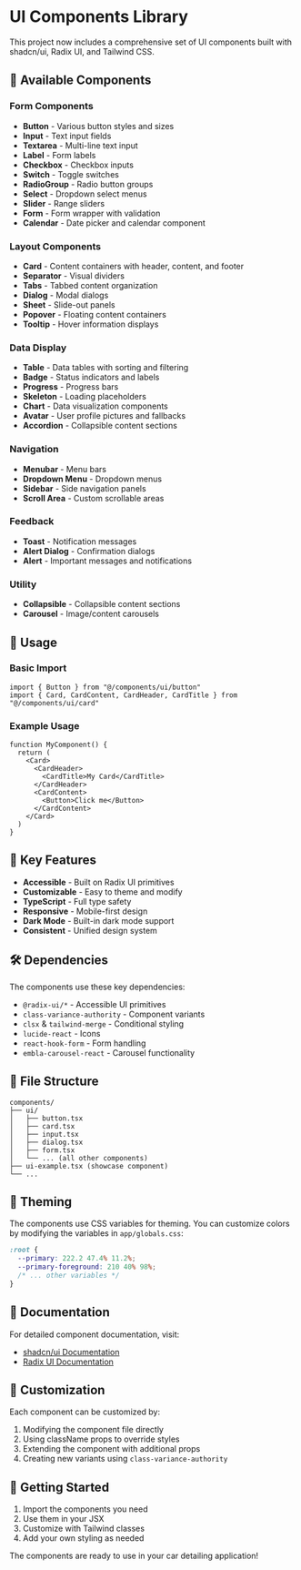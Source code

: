 # UI Components Library

This project now includes a comprehensive set of UI components built with shadcn/ui, Radix UI, and Tailwind CSS.

## 🎨 Available Components

### Form Components
- **Button** - Various button styles and sizes
- **Input** - Text input fields
- **Textarea** - Multi-line text input
- **Label** - Form labels
- **Checkbox** - Checkbox inputs
- **Switch** - Toggle switches
- **RadioGroup** - Radio button groups
- **Select** - Dropdown select menus
- **Slider** - Range sliders
- **Form** - Form wrapper with validation
- **Calendar** - Date picker and calendar component

### Layout Components
- **Card** - Content containers with header, content, and footer
- **Separator** - Visual dividers
- **Tabs** - Tabbed content organization
- **Dialog** - Modal dialogs
- **Sheet** - Slide-out panels
- **Popover** - Floating content containers
- **Tooltip** - Hover information displays

### Data Display
- **Table** - Data tables with sorting and filtering
- **Badge** - Status indicators and labels
- **Progress** - Progress bars
- **Skeleton** - Loading placeholders
- **Chart** - Data visualization components
- **Avatar** - User profile pictures and fallbacks
- **Accordion** - Collapsible content sections

### Navigation
- **Menubar** - Menu bars
- **Dropdown Menu** - Dropdown menus
- **Sidebar** - Side navigation panels
- **Scroll Area** - Custom scrollable areas

### Feedback
- **Toast** - Notification messages
- **Alert Dialog** - Confirmation dialogs
- **Alert** - Important messages and notifications

### Utility
- **Collapsible** - Collapsible content sections
- **Carousel** - Image/content carousels

## 🚀 Usage

### Basic Import
```tsx
import { Button } from "@/components/ui/button"
import { Card, CardContent, CardHeader, CardTitle } from "@/components/ui/card"
```

### Example Usage
```tsx
function MyComponent() {
  return (
    <Card>
      <CardHeader>
        <CardTitle>My Card</CardTitle>
      </CardHeader>
      <CardContent>
        <Button>Click me</Button>
      </CardContent>
    </Card>
  )
}
```

## 🎯 Key Features

- **Accessible** - Built on Radix UI primitives
- **Customizable** - Easy to theme and modify
- **TypeScript** - Full type safety
- **Responsive** - Mobile-first design
- **Dark Mode** - Built-in dark mode support
- **Consistent** - Unified design system

## 🛠️ Dependencies

The components use these key dependencies:
- `@radix-ui/*` - Accessible UI primitives
- `class-variance-authority` - Component variants
- `clsx` & `tailwind-merge` - Conditional styling
- `lucide-react` - Icons
- `react-hook-form` - Form handling
- `embla-carousel-react` - Carousel functionality

## 📁 File Structure

```
components/
├── ui/
│   ├── button.tsx
│   ├── card.tsx
│   ├── input.tsx
│   ├── dialog.tsx
│   ├── form.tsx
│   └── ... (all other components)
├── ui-example.tsx (showcase component)
└── ...
```

## 🎨 Theming

The components use CSS variables for theming. You can customize colors by modifying the variables in `app/globals.css`:

```css
:root {
  --primary: 222.2 47.4% 11.2%;
  --primary-foreground: 210 40% 98%;
  /* ... other variables */
}
```

## 📖 Documentation

For detailed component documentation, visit:
- [shadcn/ui Documentation](https://ui.shadcn.com/)
- [Radix UI Documentation](https://www.radix-ui.com/)

## 🔧 Customization

Each component can be customized by:
1. Modifying the component file directly
2. Using className props to override styles
3. Extending the component with additional props
4. Creating new variants using `class-variance-authority`

## 🚀 Getting Started

1. Import the components you need
2. Use them in your JSX
3. Customize with Tailwind classes
4. Add your own styling as needed

The components are ready to use in your car detailing application!
